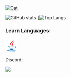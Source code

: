 [![Cat](https://github.com/MrRealM02/MrRealM02/blob/master/cat.gif)](https://controlc.com/25b8fde1)

![GitHub stats](https://github-readme-stats.vercel.app/api?username=MrRealM02&show_icons=true&theme=radical)
[![Top Langs](https://github-readme-stats.vercel.app/api/top-langs/?username=MrRealM02&theme=apprentice)

<h3 align="left">Learn Languages:</h3>
<p align="left"> <a href="https://www.java.com" target="_blank" rel="noreferrer"> <img src="https://raw.githubusercontent.com/devicons/devicon/master/icons/java/java-original.svg" alt="java" width="40" height="40"/> </a> </p>
<p align="left">Discord:</h3>
 <p align="left"> <a href="https://controlc.com/25b8fde1"><img src="https://img.shields.io/badge/-Discord-lightgrey?style=flat&logo=Discord&logoColor=white" /></a>
 <br>
</p>
